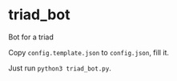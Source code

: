 # triad_bot

Bot for a triad

Copy `config.template.json` to `config.json`, fill it.

Just run `python3 triad_bot.py`.
